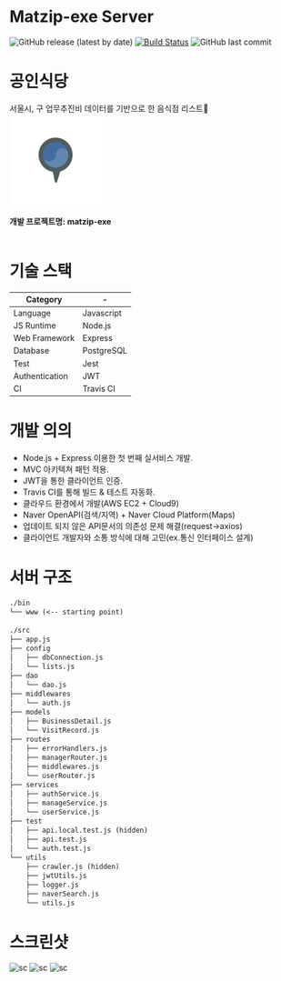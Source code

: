 # Matzip-exe Server
![GitHub release (latest by date)](https://img.shields.io/github/v/release/matzip-exe/Server)
[![Build Status](https://travis-ci.com/matzip-exe/Server.svg?token=12ZCwuSzqn84fesyQH8n&branch=master)](https://travis-ci.com/matzip-exe/Server)
![GitHub last commit](https://img.shields.io/github/last-commit/matzip-exe/Server)

# 공인식당
서울시, 구 업무추진비 데이터를 기반으로 한 음식점 리스트🍱
<br>
![logo](https://raw.githubusercontent.com/matzip-exe/Client/master/app/src/main/res/mipmap-hdpi/icon_marker_foreground.png?token=AJHV7BVH5RFRJ4QPOZOUVXS7IXMTK)


**개발 프로젝트명: matzip-exe**
<br><br>

# 기술 스택

|Category| - |
| --- | --- |
|Language|Javascript|
|JS Runtime|Node.js|
|Web Framework|Express|
|Database|PostgreSQL|
|Test|Jest|
|Authentication|JWT|
|CI|Travis CI|


# 개발 의의
 * Node.js + Express 이용한 첫 번째 실서비스 개발.
 * MVC 아키텍쳐 패턴 적용.
 * JWT을 통한 클라이언트 인증.
 * Travis CI를 통해 빌드 & 테스트 자동화.
 * 클라우드 환경에서 개발(AWS EC2 + Cloud9)
 * Naver OpenAPI(검색/지역) + Naver Cloud Platform(Maps)
 * 업데이트 되지 않은 API문서의 의존성 문제 해결(request->axios)
 * 클라이언트 개발자와 소통 방식에 대해 고민(ex.통신 인터페이스 설계)

# 서버 구조

```
./bin
└── www (<-- starting point)

./src
├── app.js
├── config
│   ├── dbConnection.js
│   └── lists.js
├── dao
│   └── dao.js
├── middlewares
│   └── auth.js
├── models
│   ├── BusinessDetail.js
│   └── VisitRecord.js
├── routes
│   ├── errorHandlers.js
│   ├── managerRouter.js
│   ├── middlewares.js
│   └── userRouter.js
├── services
│   ├── authService.js
│   ├── manageService.js
│   └── userService.js
├── test
│   ├── api.local.test.js (hidden)
│   ├── api.test.js
│   └── auth.test.js
└── utils
    ├── crawler.js (hidden)
    ├── jwtUtils.js
    ├── logger.js
    ├── naverSearch.js
    └── utils.js
```
# 스크린샷

![sc](https://lh3.googleusercontent.com/MKt5jujL8hj5nnkJUjLsliP9vYtyhuvQ9da-ybjMGSh20aX4oWdY1gEBB3dhcFPMf3A4=w720-h310-rw)
![sc](https://lh3.googleusercontent.com/FWoun1XCn3ywq_qwLIidXlel9cGbx4Gq3vNbonAB-Z7bvQIwA1b18TKn4UdIDbFixbI=w720-h310-rw)
![sc](https://lh3.googleusercontent.com/fTXLWBhgcbbwiugsj8XBS9_7rxL3Fk0xN1hhMi_MsNZUIFDrAd4TwS0_GuJfuSw4mQ=w720-h310-rw)
